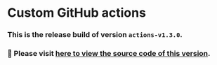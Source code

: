 # Custom GitHub actions
### This is the release build of version `actions-v1.3.0`.
### :pushpin: Please visit [here to view the source code of this version](https://github.com/woocommerce/grow/tree/8cfee3b55d11de11f1190fb0d198057efa94bd06/packages/js/github-actions).
